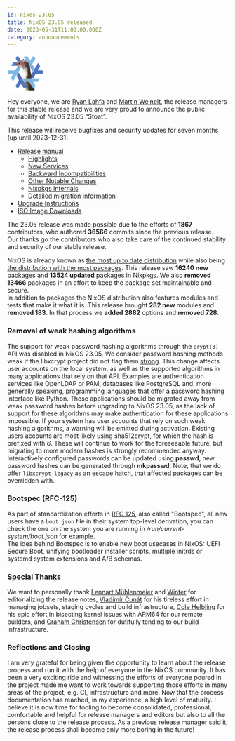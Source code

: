 ```yaml
---
id: nixos-23.05
title: NixOS 23.05 released 
date: 2023-05-31T11:00:00.000Z
category: announcements
---
```

[![NixOS 23.05 Stoat logo](/logo/nixos-logo-23.05-stoat-lores.png)](https://github.com/NixOS/nixos-artwork/blob/master/releases/23.05-stoat/stoat.png)

Hey everyone, we are [Ryan Lahfa](https://github.com/RaitoBezarius) and [Martin Weinelt](https://github.com/mweinelt), the release managers for this stable release and we are very proud to announce the public availability of NixOS 23.05 “Stoat”.

This release will receive bugfixes and security updates for seven months (up until 2023-12-31).

*   [Release manual](/manual/nixos/stable/release-notes.html#sec-release-23.05)
    *   [Highlights](/manual/nixos/stable/release-notes.html#sec-release-23.05-highlights)
    *   [New Services](/manual/nixos/stable/release-notes.html#sec-release-23.05-new-services)
    *   [Backward Incompatibilities](/manual/nixos/stable/release-notes.html#sec-release-23.05-incompatibilities)
    *   [Other Notable Changes](/manual/nixos/stable/release-notes.html#sec-release-23.05-notable-changes)
    *   [Nixpkgs internals](/manual/nixos/stable/release-notes.html#sec-release-23.05-nixpkgs-internals)
    *   [Detailed migration information](/manual/nixos/stable/release-notes.html#sec-release-23.05-migration)
*   [Upgrade Instructions](/manual/nixos/stable/index.html#sec-upgrading)
*   [ISO Image Downloads](/download.html#download-nixos)

The 23.05 release was made possible due to the efforts of **1867** contributors, who authored **36566** commits since the previous release.  
Our thanks go the contributors who also take care of the continued stability and security of our stable release.

NixOS is already known as [the most up to date distribution](https://repology.org/repositories/statistics/newest) while also being [the distribution with the most packages](https://repology.org/repositories/statistics/total). This release saw **16240 new** packages and **13524 updated** packages in Nixpkgs. We also **removed 13466** packages in an effort to keep the package set maintainable and secure.  
In addition to packages the NixOS distribution also features modules and tests that make it what it is. This release brought **282 new** modules and **removed 183**. In that process we **added 2882** options and **removed 728**.

### Removal of weak hashing algorithms

The support for weak password hashing algorithms through the `crypt(3)` API was disabled in NixOS 23.05. We consider password hashing methods weak if the libxcrypt project did not flag them [strong](https://github.com/besser82/libxcrypt/blob/v4.4.33/lib/hashes.conf#L41). This change affects user accounts on the local system, as well as the supported algorithms in many applications that rely on that API. Examples are authentication services like OpenLDAP or PAM, databases like PostgreSQL and, more generally speaking, programming languages that offer a password hashing interface like Python. These applications should be migrated away from weak password hashes before upgrading to NixOS 23.05, as the lack of support for these algorithms may make authentication for these applications impossible. If your system has user accounts that rely on such weak hashing algorithms, a warning will be emitted during activation. Existing users accounts are most likely using sha512crypt, for which the hash is prefixed with _$6$_. These will continue to work for the foreseeable future, but migrating to more modern hashes is strongly recommended anyway. Interactively configured passwords can be updated using **passwd**, new password hashes can be generated through **mkpasswd**. Note, that we do offer `libxcrypt-legacy` as an escape hatch, that affected packages can be overridden with.

### Bootspec (RFC-125)

As part of standardization efforts in [RFC 125](https://github.com/NixOS/rfcs/blob/master/rfcs/0125-bootspec.md), also called "Bootspec", all new users have a `boot.json` file in their system top-level derivation, you can check the one on the system you are running in _/run/current-system/boot.json_ for example.  
The idea behind Bootspec is to enable new boot usecases in NixOS: UEFI Secure Boot, unifying bootloader installer scripts, multiple initrds or systemd system extensions and A/B schemas.

### Special Thanks

We want to personally thank [Lennart Mühlenmeier](https://github.com/riotbib) and [Winter](https://github.com/winterqt) for editorializing the release notes, [Vladimír Čunát](https://github.com/vcunat) for his tireless effort in managing jobsets, staging cycles and build infrastructure, [Cole Helbling](https://github.com/cole-h) for his epic effort in bisecting kernel issues with ARM64 for our remote builders, and [Graham Christensen](https://github.com/grahamc) for dutifully tending to our build infrastructure.

### Reflections and Closing

I am very grateful for being given the opportunity to learn about the release process and run it with the help of everyone in the NixOS community. It has been a very exciting ride and witnessing the efforts of everyone poured in the project made me want to work towards supporting those efforts in many areas of the project, e.g. CI, infrastructure and more. Now that the process documentation has reached, in my experience, a high level of maturity. I believe it is now time for tooling to become consolidated, professional, comfortable and helpful for release managers and editors but also to all the persons close to the release process. As a previous release manager said it, the release process shall become only more boring in the future!
